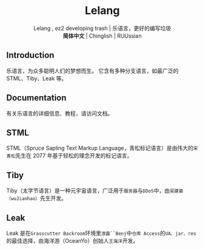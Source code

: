 <div align="center">
  <h1>Lelang</h1>
  Lelang , ez2 developing trash | 乐语言，更好的编写垃圾<br>
  <b>简体中文</b> | Chinglish | RUUssian
</div>



## Introduction

乐语言，为众多聪明人们的梦想而生。
它含有多种分支语言，如最广泛的 STML、Tiby、Leak 等。

## Documentation

有关乐语言的详细信息、教程，请访问文档。

## STML

STML（Spruce Sapling Text Markup Language，青松标记语言）是由伟大的`宋青松`先生在 2077 年基于轻松的理念开发的标记语言。

## Tiby

Tiby（太字节语言）是一种元宇宙语言，广泛用于`服务器`与`DDoS`中，由`吴建豪（wuJianhao）`先生开发。

## Leak

Leak 是在`Grasscutter Backroom`环境里`泄露``Benj`中`仓库 Access`的`UA、jar、res`的最佳选择，由海洋游（OceanYo）创始人`王海洋`开发。

